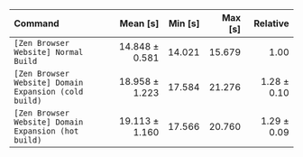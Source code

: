 | Command | Mean [s] | Min [s] | Max [s] | Relative |
|:---|---:|---:|---:|---:|
| `[Zen Browser Website] Normal Build` | 14.848 ± 0.581 | 14.021 | 15.679 | 1.00 |
| `[Zen Browser Website] Domain Expansion (cold build)` | 18.958 ± 1.223 | 17.584 | 21.276 | 1.28 ± 0.10 |
| `[Zen Browser Website] Domain Expansion (hot build)` | 19.113 ± 1.160 | 17.566 | 20.760 | 1.29 ± 0.09 |

